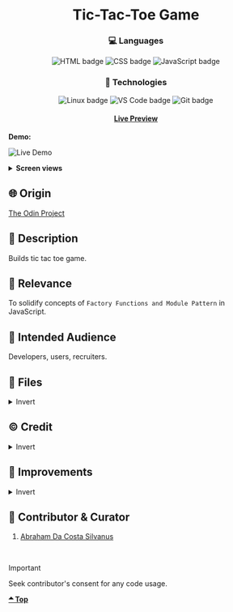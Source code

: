 <div align='center'>

# Tic-Tac-Toe Game
</div>
<div align='center'>
    <h3>💻 Languages</h3>
    <img src="https://img.shields.io/badge/HTML5-E34F26?style=for-the-badge&logo=html5&logoColor=white" alt="HTML badge">
    <img src="https://img.shields.io/badge/CSS3-1572B6?style=for-the-badge&logo=css3&logoColor=white" alt="CSS badge">
    <img src="https://img.shields.io/badge/JavaScript-F7DF1E?style=for-the-badge&logo=javascript&logoColor=black" alt="JavaScript badge">
    <h3>🔧 Technologies</h3>
    <img src="https://img.shields.io/badge/Linux-FCC624?style=for-the-badge&logo=linux&logoColor=black" alt="Linux badge">
    <img src="https://img.shields.io/badge/VS_Code-007ACC?style=for-the-badge&logo=visual-studio-code&logoColor=white" alt="VS Code badge">
    <img src="https://img.shields.io/badge/Git-F05032?style=for-the-badge&logo=git&logoColor=white" alt="Git badge">
    <h4><a href="https://asdacosta.github.io/tic-tac-toe-game/">Live Preview</a></h4>
</div>

**Demo:**

![Live Demo](./view-imgs/tictactoe-demo.gif)

<details>

**<summary>Screen views</summary>**

**Desktop View:**

<img src="./view-imgs/desktop.png" alt="desktop view">
<br>

**Mobile View:**

Yet to.

</details>

## 🌐 Origin
[The Odin Project](https://www.theodinproject.com/)

## 📝 Description
Builds tic tac toe game.

## 🎯 Relevance
To solidify concepts of `Factory Functions and Module Pattern` in JavaScript. 

## 👥 Intended Audience
Developers, users, recruiters.

## 📂 Files
<details>
<summary>Invert</summary>

| File | Description |
| - | - |
| `index.html` | Sets structure of page. |
|`style.css` | Style website. |
| `script.js` | Add interactivity and logic for game. |
| `algorithm.txt` | Algorithm for `JavaScript`. |
| `imgs/*` | Images and icon used in the game. |
|`view-imgs/*`| Live demo and different screen views used in `README.md`.|

</details>

## ©️ Credit
<details>
<summary>Invert</summary>

| File | Credence |
| - | - |
| `imgs/bulb.png` | Icon created by Good Ware on [Flaticon](https://www.flaticon.com/free-icons/). |
| `imgs/tictactoe-bg1.png` | Photo by Dilok Klaisataporn on [Istockphoto](https://www.istockphoto.com/). |

</details>

## 🔄 Improvements
<details>
<summary>Invert</summary>

- [ ] Create mobile version
- [ ] Create a smart AI with three different difficulty levels.
- [ ] Add local storage for current scores

</details>

## 👤 Contributor & Curator
1. [Abraham Da Costa Silvanus](https://github.com/asdacosta) 

<br>

> [!IMPORTANT]
> Seek contributor's consent for any code usage.

**[🞁 Top](#tic-tac-toe-game)**